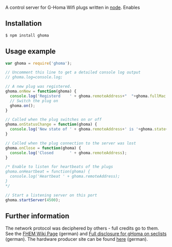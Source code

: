 A control server for G-Homa Wifi plugs written in [node](http://nodejs.org).
Enables 

Installation
------------

```bash
$ npm install ghoma
```

Usage example
-------------

```js
var ghoma = require('ghoma');

// Uncomment this line to get a detailed console log output
// ghoma.log=console.log;

// A new plug was registered.
ghoma.onNew = function(ghoma) {
  console.log('Registerd    ' + ghoma.remoteAddress+"  "+ghoma.fullMac.toString('hex'));
  // Switch the plug on
  ghoma.on();
}

// Called when the plug switches on or off
ghoma.onStatusChange = function(ghoma) {
  console.log('New state of ' + ghoma.remoteAddress+' is '+ghoma.state+' triggered '+ghoma.triggered);
}

// Called when the plug connection to the server was lost
ghoma.onClose = function(ghoma) {
  console.log('Closed       ' + ghoma.remoteAddress);
}

/* Enable to listen for heartbeats of the plugs
ghoma.onHeartbeat = function(ghoma) {
  console.log('Heartbeat ' + ghoma.remoteAddress);
}
*/

// Start a listening server on this port
ghoma.startServer(4500);
```

Further information
-------------------

The network protocol was deciphered by others - full credits go to them.
See the [FHEM Wiki Page](http://www.fhemwiki.de/wiki/G-Homa) (german)
and
[Full disclosure for gHoma on seclists](http://seclists.org/fulldisclosure/2015/May/45) (german). The hardware producer site can be found
[here](http://www.g-homa.com/index.php/de/) (german).

